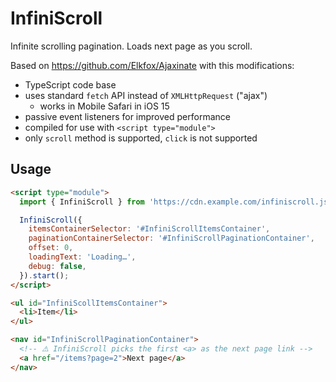 # InfiniScroll

Infinite scrolling pagination. Loads next page as you scroll.

Based on https://github.com/Elkfox/Ajaxinate with this modifications:

- TypeScript code base
- uses standard `fetch` API instead of `XMLHttpRequest` ("ajax")
  - works in Mobile Safari in iOS 15
- passive event listeners for improved performance
- compiled for use with `<script type="module">`
- only `scroll` method is supported, `click` is not supported

## Usage

```html
<script type="module">
  import { InfiniScroll } from 'https://cdn.example.com/infiniscroll.js';

  InfiniScroll({
    itemsContainerSelector: '#InfiniScrollItemsContainer',
    paginationContainerSelector: '#InfiniScrollPaginationContainer',
    offset: 0,
    loadingText: 'Loading…',
    debug: false,
  }).start();
</script>

<ul id="InfiniScollItemsContainer">
  <li>Item</li>
</ul>

<nav id="InfiniScrollPaginationContainer">
  <!-- ⚠️ InfiniScroll picks the first <a> as the next page link -->
  <a href="/items?page=2">Next page</a>
</nav>
```
